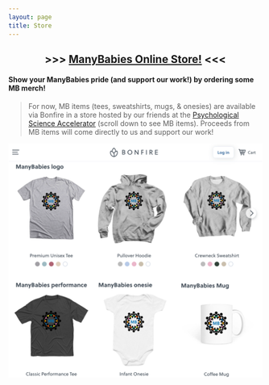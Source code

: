 ```yaml
---
layout: page
title: Store
---
```



<h2 align="center"> >>> <a href="https://www.bonfire.com/store/psychological-science-accelerator-store/" alt="ManyBabies online store, hosted by the PSA on Bonfire" target="_blank">ManyBabies Online Store!</a> <<< </h2>

#### Show your ManyBabies pride (and support our work!) by ordering some MB merch! 

> For now, MB items (tees, sweatshirts, mugs, & onesies) are available via Bonfire in a store hosted by our friends at the <a href="https://psysciacc.org/" target="_blank">Psychological Science Accelerator</a> (scroll down to see MB items). Proceeds from MB items will come directly to us and support our work!


<a href="https://www.bonfire.com/store/psychological-science-accelerator-store/" alt="ManyBabies online store, hosted by the PSA on Bonfire" target="_blank"><img src="/assets/img/MB_merch.png"></a>



